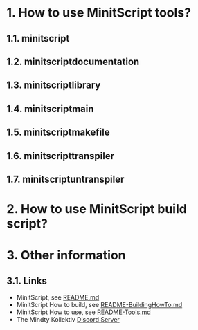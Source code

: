 # 1. How to use MinitScript tools?

## 1.1. minitscript
## 1.2. minitscriptdocumentation
## 1.3. minitscriptlibrary
## 1.4. minitscriptmain
## 1.5. minitscriptmakefile
## 1.6. minitscripttranspiler
## 1.7. minitscriptuntranspiler

# 2. How to use MinitScript build script?

# 3. Other information

## 3.1. Links

- MinitScript, see [README.md](./README.md)
- MinitScript How to build, see [README-BuildingHowTo.md](./README-BuildingHowTo.md)
- MinitScript How to use, see [README-Tools.md](./README-Tools.md)
- The Mindty Kollektiv [Discord Server](https://discord.gg/Na4ACaFD)
